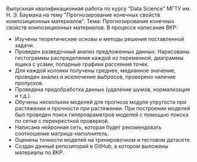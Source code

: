  Выпускная квалификационная работа по курсу "Data Science" МГТУ им. Н. Э. Баумана на тему "Прогнозирование конечных свойств композиционных материалов".
Тема: Прогнозирование конечных свойств композиционных материалов.
В процессе написания ВКР:

- Изучены теоретические основы и методы решения поставленной задачи.
- Проведен разведочный анализ предложенных данных. Нарисованы гистограммы распределения каждой из переменной, диаграммы ящика с усами, попарные графики рассеяния точек.
- Для каждой колонки получены среднее, медианное значение, проведен анализ и исключение выбросов, проверено наличие пропусков.
- Проведена предобработка данных (удаление шумов, нормализация и т.д.).
- Обучены нескольких моделей для прогноза модуля упругости при растяжении и прочности при растяжении. При построении моделей был проведен поиск гиперпараметров моделей с помощью поиска по сетке с перекрестной проверкой.
- Написана нейронная сеть, которая будет рекомендовать соотношение матрица-наполнитель.
- Оценены точности моделей на тренировочном и тестовом датасете.
- Создан данный репозиторий в GitHub, в котором выложены материалы по ВКР.
